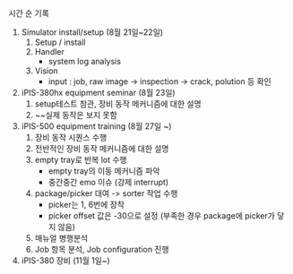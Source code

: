 시간 순 기록
1. Simulator install/setup (8월 21일~22일)
	1) Setup / install
	2) Handler
		- system log analysis
	3) Vision
		- input : job, raw image -> inspection -> crack, polution 등 확인
2. iPIS-380hx equipment seminar (8월 23일)
	1) setup테스트 참관, 장비 동작 메커니즘에 대한 설명
	2) ~~실제 동작은 보지 못함
3. iPIS-500 equipment training (8월 27일 ~)
	1) 장비 동작 시퀀스 수행
	2) 전반적인 장비 동작 메커니즘에 대한 설명
	3) empty tray로 반복 lot 수행
		- empty tray의 이동 메커니즘 파악
		- 중간중간 emo 이슈 (강제 interrupt)
	4) package/picker 대여 -> sorter 작업 수행
		- picker는 1, 6번에 장착
		- picker offset 값은 -30으로 설정 (부족한 경우 package에 picker가 닿지 않음)
	5) 매뉴얼 병행분석
	6) Job 항목 분석, Job configuration 진행
4. iPIS-380 장비 (11월 1일~)